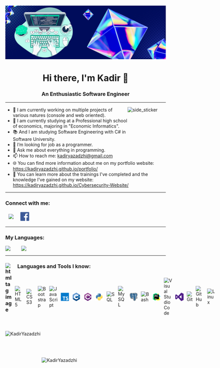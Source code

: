 ![Header](./header-image.png)

### <h1 align="center">Hi there, I'm Kadir 👋</h1>
### <h3 align="center">An Enthusiastic Software Engineer</h3>

---

<img align="right" width=120px height=110px alt="side_sticker" src="https://media.giphy.com/media/TEnXkcsHrP4YedChhA/giphy.gif" />

- 🔭 I am currently working on multiple projects of various natures (console and web oriented).
- 🌱 I am currently studying at a Professional high school of economics, majoring in "Economic Informatics".
- 📚 And I am studying Software Engineering with C# in Software University.
- 🤔 I’m looking for job as a programmer.
- 💬 Ask me about everything in programming.
- 📫 How to reach me: kadiryazadzhi@gmail.com
- 🌐 You can find more information about me on my portfolio website: https://kadiryazadzhi.github.io/portfolio/
- 📑 You can learn more about the trainings I've completed and the knowledge I've gained on my website: https://kadiryazadzhi.github.io/Cybersecurity-Website/

---

### Connect with me:
<div style="display: flex; align-items: center; margin: 10px">
    <a href="https://www.instagram.com/_qzadji_?igsh=bGx3djFjeHhheTFm" style="text-decoration: none;">
        <img src="https://cdn2.iconfinder.com/data/icons/social-media-2285/512/1_Instagram_colored_svg_1-512.png" width="30px" style="padding-right: 20px;">
    </a>
    <a href="https://www.facebook.com/kadir.yazadji.1" style="text-decoration: none;">
        <img src="https://github.com/devicons/devicon/blob/v2.14.0/icons/facebook/facebook-plain.svg" alt="facebook" width="30px">
    </a>
</div>

---

### My Languages:
<div style="display: flex; align-items: center;">
    <img src="https://cdn2.iconfinder.com/data/icons/world-flags-1-1/100/Britain-512.png" width="30px" style="padding-right: 20px;">
    <img src="https://cdn1.iconfinder.com/data/icons/national-flag-circle-flat-style/512/Bulgaria-512.png" width="32px">
</div>

---

### <img align="left" alt="html tag image" src="https://media2.giphy.com/media/QssGEmpkyEOhBCb7e1/giphy.gif?cid=ecf05e47a0n3gi1bfqntqmob8g9aid1oyj2wr3ds3mg700bl&rid=giphy.gif" width="25" style="margin-right: 5px;"> &nbsp; Languages and Tools I know:
<div style="display: flex; align-items: center;">
    
<img align="left" alt="HTML5" width="26px" src="https://cdn.jsdelivr.net/gh/devicons/devicon/icons/html5/html5-original.svg" style="margin-right:10px; margin-top:10px;" />

<img align="left" alt="CSS3" width="26px" src="https://cdn.jsdelivr.net/gh/devicons/devicon/icons/css3/css3-original.svg" style="margin-right:10px; margin-top:10px;" />

<img align="left" alt="Bootstrap" width="26px" src="https://cdn.jsdelivr.net/gh/devicons/devicon@latest/icons/bootstrap/bootstrap-original.svg" style="margin-right:10px; margin-top:10px;" />
          
<img align="left" alt="JavaScript" width="26px" src="https://cdn.jsdelivr.net/gh/devicons/devicon/icons/javascript/javascript-original.svg" style="margin-right:10px; margin-top:10px;" />

<img align="left" alt="TypeScript" width="26px" src="https://github.com/devicons/devicon/blob/v2.14.0/icons/typescript/typescript-original.svg" style="margin-right:10px; margin-top:10px;" />

<img align="left" alt="C++" width="26px" src="https://github.com/devicons/devicon/blob/v2.14.0/icons/cplusplus/cplusplus-original.svg" style="margin-right:10px; margin-top:10px;" />

<img align="left" alt="C#" width="26px" src="https://github.com/devicons/devicon/blob/master/icons/csharp/csharp-original.svg" style="margin-right:10px; margin-top:10px;" />

<img align="left" alt="Python" width="26px" src="https://github.com/devicons/devicon/blob/v2.14.0/icons/python/python-original.svg" style="margin-right:10px; margin-top:10px;" />

<img align="left" alt="SQL" width="26px" src="https://cdn.jsdelivr.net/gh/devicons/devicon@latest/icons/azuresqldatabase/azuresqldatabase-original.svg" style="margin-right:10px; margin-top:10px;" />

<img align="left" alt="MySQL" width="26px" src="https://cdn.jsdelivr.net/gh/devicons/devicon@latest/icons/mysql/mysql-original-wordmark.svg" style="margin-right:10px; margin-top:10px;" />
                   
<img align="left" alt="PostgreSQL" width="26px" src="https://github.com/devicons/devicon/blob/v2.14.0/icons/postgresql/postgresql-original.svg" style="margin-right:10px; margin-top:10px;" />

<img align="left" alt="Bash" width="26px" src="https://user-images.githubusercontent.com/25181517/192158606-7c2ef6bd-6e04-47cf-b5bc-da2797cb5bda.png" style="margin-right:10px; margin-top:10px;" />

<img align="left" alt="PyCharm" width="26px" src="https://github.com/devicons/devicon/blob/v2.14.0/icons/pycharm/pycharm-original.svg" style="margin-right:10px; margin-top:10px;" />

<img align="left" alt="Visual Studio Code" width="26px" src="https://cdn.jsdelivr.net/gh/devicons/devicon/icons/vscode/vscode-original.svg" style="margin-right:10px; margin-top:10px;" />

<img align="left" alt="Visual Studio" width="26px" src="https://github.com/devicons/devicon/blob/v2.14.0/icons/visualstudio/visualstudio-plain.svg" style="margin-right:10px; margin-top:10px;"/>

<img align="left" alt="Git" width="26px" src="https://cdn.jsdelivr.net/gh/devicons/devicon/icons/git/git-original.svg" style="margin-right:10px; margin-top:10px;" />

<img align="left" alt="GitHub" width="26px" src="https://user-images.githubusercontent.com/3369400/139447912-e0f43f33-6d9f-45f8-be46-2df5bbc91289.png" style="margin-right:10px; margin-top:10px;" />

<img align="left" alt="Linux" width="26px" src="https://github.com/marwin1991/profile-technology-icons/assets/76662862/2481dc48-be6b-4ebb-9e8c-3b957efe69fa" style="margin-right:10px; margin-top:10px;" />

</div>

<br>
<br>

<div style="display: flex; align-items: center;">
    <p><img style="height: 180px" align="left" src="https://github-readme-stats.vercel.app/api/top-langs?username=KadirYazadzhi&show_icons=true&locale=en&layout=compact" alt="KadirYazadzhi" /></p>
    <p>&nbsp;<img style="height: 180px" align="center" src="https://github-readme-stats.vercel.app/api?username=KadirYazadzhi&show_icons=true&locale=en" alt="KadirYazadzhi" /></p>
</div>


